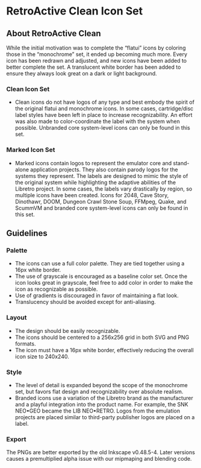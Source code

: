 RetroActive Clean Icon Set
====================

About RetroActive Clean
-----------------

While the initial motivation was to complete the “flatui” icons by coloring those in the “monochrome” set, it ended up becoming much more. Every icon has been redrawn and adjusted, and new icons have been added to better complete the set. A translucent white border has been added to ensure they always look great on a dark or light background.

### Clean Icon Set

 * Clean icons do not have logos of any type and best embody the spirit of the original flatui and monochrome icons. In some cases, cartridge/disc label styles have been left in place to increase recognizability. An effort was also made to color-coordinate the label with the system when possible. Unbranded core system-level icons can only be found in this set.

### Marked Icon Set

 * Marked icons contain logos to represent the emulator core and stand-alone application projects. They also contain parody logos for the systems they represent. The labels are designed to mimic the style of the original system while highlighting the adaptive abilities of the Libretro project.  In some cases, the labels vary drastically by region, so multiple icons have been created. Icons for 2048, Cave Story, Dinothawr, DOOM, Dungeon Crawl Stone Soup, FFMpeg, Quake, and ScummVM and branded core system-level icons can only be found in this set.

Guidelines
----------

### Palette

 * The icons can use a full color palette. They are tied together using a 16px white border.
 * The use of grayscale is encouraged as a baseline color set.  Once the icon looks great in grayscale, feel free to add color in order to make the icon as recognizable as possible.
 * Use of gradients is discouraged in favor of maintaining a flat look.
 * Translucency should be avoided except for anti-aliasing.

### Layout

 * The design should be easily recognizable.
 * The icons should be centered to a 256x256 grid in both SVG and PNG formats.
 * The icon must have a 16px white border, effectively reducing the overall icon size to 240x240.
 
### Style

 * The level of detail is expanded beyond the scope of the monochrome set, but favors flat design and recognizability over absolute realism.
 * Branded icons use a variation of the Libretro brand as the manufacturer and a playful integration into the product name.  For example, the SNK NEO•GEO became the LIB NEO•RETRO.  Logos from the emulation projects are placed similar to third-party publisher logos are placed on a label.

### Export

The PNGs are better exported by the old Inkscape v0.48.5-4. Later versions causes a premultiplied alpha issue with our mipmaping and blending code.
